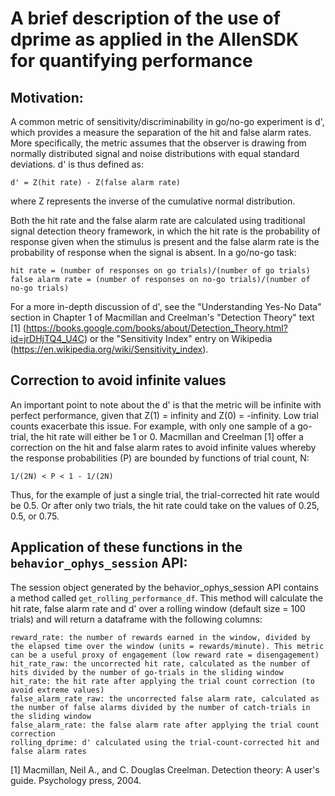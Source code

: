 # A brief description of the use of dprime as applied in the AllenSDK for quantifying performance

## Motivation:
A common metric of sensitivity/discriminability in go/no-go experiment is d', which provides a measure the separation of the hit and false alarm rates. More specifically, the metric assumes that the observer is drawing from normally distributed signal and noise distributions with equal standard deviations. d' is thus defined as:

    d' = Z(hit rate) - Z(false alarm rate)

where Z represents the inverse of the cumulative normal distribution. 

Both the hit rate and the false alarm rate are calculated using traditional signal detection theory framework, in which the hit rate is the probability of response given when the stimulus is present and the false alarm rate is the probability of response when the signal is absent. In a go/no-go task:

    hit rate = (number of responses on go trials)/(number of go trials)
    false alarm rate = (number of responses on no-go trials)/(number of no-go trials)

For a more in-depth discussion of d', see the "Understanding Yes-No Data" section in Chapter 1 of Macmillan and Creelman's "Detection Theory" text [1] (https://books.google.com/books/about/Detection_Theory.html?id=jrDHjTQ4_U4C) or the "Sensitivity Index" entry on Wikipedia (https://en.wikipedia.org/wiki/Sensitivity_index).


## Correction to avoid infinite values
An important point to note about the d' is that the metric will be infinite with perfect performance, given that Z(1) = infinity and Z(0) = -infinity. Low trial counts exacerbate this issue. For example, with only one sample of a go-trial, the hit rate will either be 1 or 0. Macmillan and Creelman [1] offer a correction on the hit and false alarm rates to avoid infinite values whereby the response probabilities (P) are bounded by functions of trial count, N:

    1/(2N) < P < 1 - 1/(2N)

Thus, for the example of just a single trial, the trial-corrected hit rate would be 0.5. Or after only two trials, the hit rate could take on the values of 0.25, 0.5, or 0.75. 

## Application of these functions in the `behavior_ophys_session` API:

The session object generated by the behavior_ophys_session API contains a method called `get_rolling_performance_df`. This method will calculate the hit rate, false alarm rate and d' over a rolling window (default size = 100 trials) and will return a dataframe with the following columns:

    reward_rate: the number of rewards earned in the window, divided by the elapsed time over the window (units = rewards/minute). This metric can be a useful proxy of engagement (low reward rate = disengagement)
    hit_rate_raw: the uncorrected hit rate, calculated as the number of hits divided by the number of go-trials in the sliding window
    hit_rate: the hit rate after applying the trial count correction (to avoid extreme values)
    false_alarm_rate_raw: the uncorrected false alarm rate, calculated as the number of false alarms divided by the number of catch-trials in the sliding window
    false_alarm_rate: the false alarm rate after applying the trial count correction
    rolling_dprime: d' calculated using the trial-count-corrected hit and false alarm rates


[1] Macmillan, Neil A., and C. Douglas Creelman. Detection theory: A user's guide. Psychology press, 2004.